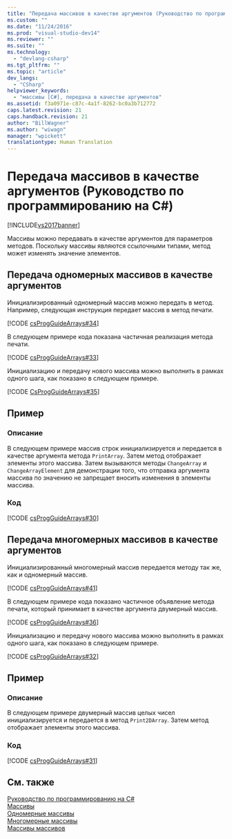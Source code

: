 ```yaml
---
title: "Передача массивов в качестве аргументов (Руководство по программированию на C#) | Microsoft Docs"
ms.custom: ""
ms.date: "11/24/2016"
ms.prod: "visual-studio-dev14"
ms.reviewer: ""
ms.suite: ""
ms.technology: 
  - "devlang-csharp"
ms.tgt_pltfrm: ""
ms.topic: "article"
dev_langs: 
  - "CSharp"
helpviewer_keywords: 
  - "массивы [C#], передача в качестве аргументов"
ms.assetid: f3a0971e-c87c-4a1f-8262-bc0a3b712772
caps.latest.revision: 21
caps.handback.revision: 21
author: "BillWagner"
ms.author: "wiwagn"
manager: "wpickett"
translationtype: Human Translation
---
```

# Передача массивов в качестве аргументов (Руководство по программированию на C#)
[!INCLUDE[vs2017banner](../../../csharp/includes/vs2017banner.md)]

Массивы можно передавать в качестве аргументов для параметров методов.  Поскольку массивы являются ссылочными типами, метод может изменять значение элементов.  
  
## Передача одномерных массивов в качестве аргументов  
 Инициализированный одномерный массив можно передать в метод.  Например, следующая инструкция передает массив в метод печати.  
  
 [!CODE [csProgGuideArrays#34](../CodeSnippet/VS_Snippets_VBCSharp/csProgGuideArrays#34)]  
  
 В следующем примере кода показана частичная реализация метода печати.  
  
 [!CODE [csProgGuideArrays#33](../CodeSnippet/VS_Snippets_VBCSharp/csProgGuideArrays#33)]  
  
 Инициализацию и передачу нового массива можно выполнить в рамках одного шага, как показано в следующем примере.  
  
 [!CODE [CsProgGuideArrays#35](../CodeSnippet/VS_Snippets_VBCSharp/csProgGuideArrays#35)]  
  
## Пример  
  
### Описание  
 В следующем примере массив строк инициализируется и передается в качестве аргумента метода `PrintArray`.  Затем метод отображает элементы этого массива.  Затем вызываются методы `ChangeArray` и `ChangeArrayElement` для демонстрации того, что отправка аргумента массива по значению не запрещает вносить изменения в элементы массива.  
  
### Код  
 [!CODE [csProgGuideArrays#30](../CodeSnippet/VS_Snippets_VBCSharp/csProgGuideArrays#30)]  
  
## Передача многомерных массивов в качестве аргументов  
 Инициализированный многомерный массив передается методу так же, как и одномерный массив.  
  
 [!CODE [csProgGuideArrays#41](../CodeSnippet/VS_Snippets_VBCSharp/csProgGuideArrays#41)]  
  
 В следующем примере кода показано частичное объявление метода печати, который принимает в качестве аргумента двумерный массив.  
  
 [!CODE [csProgGuideArrays#36](../CodeSnippet/VS_Snippets_VBCSharp/csProgGuideArrays#36)]  
  
 Инициализацию и передачу нового массива можно выполнить в рамках одного шага, как показано в следующем примере.  
  
 [!CODE [csProgGuideArrays#32](../CodeSnippet/VS_Snippets_VBCSharp/csProgGuideArrays#32)]  
  
## Пример  
  
### Описание  
 В следующем примере двумерный массив целых чисел инициализируется и передается в метод `Print2DArray`.  Затем метод отображает элементы этого массива.  
  
### Код  
 [!CODE [csProgGuideArrays#31](../CodeSnippet/VS_Snippets_VBCSharp/csProgGuideArrays#31)]  
  
## См. также  
 [Руководство по программированию на C\#](../../../csharp/programming-guide/index.md)   
 [Массивы](../../../csharp/programming-guide/arrays/index.md)   
 [Одномерные массивы](../../../csharp/programming-guide/arrays/single-dimensional-arrays.md)   
 [Многомерные массивы](../../../csharp/programming-guide/arrays/multidimensional-arrays.md)   
 [Массивы массивов](../../../csharp/programming-guide/arrays/jagged-arrays.md)